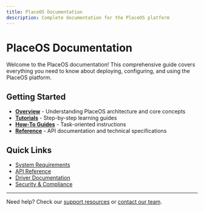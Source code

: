 ```yaml
---
title: PlaceOS Documentation
description: Complete documentation for the PlaceOS platform
---
```


# PlaceOS Documentation

Welcome to the PlaceOS documentation! This comprehensive guide covers everything you need to know about deploying, configuring, and using the PlaceOS platform.

## Getting Started

- **[Overview](/placeos/overview/)** - Understanding PlaceOS architecture and core concepts
- **[Tutorials](/placeos/tutorials/)** - Step-by-step learning guides
- **[How-To Guides](/placeos/how-to/)** - Task-oriented instructions
- **[Reference](/placeos/reference/)** - API documentation and technical specifications

## Quick Links

- [System Requirements](/placeos/reference/system-requirements)
- [API Reference](/placeos/reference/api)
- [Driver Documentation](/placeos/reference/drivers)
- [Security & Compliance](/placeos/reference/security-compliance)

---

Need help? Check our [support resources](https://support.placeos.com) or [contact our team](mailto:support@placeos.com).
